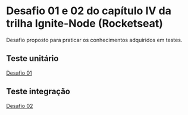 # Desafio 01 e 02 do capítulo IV da trilha Ignite-Node (Rocketseat)

Desafio proposto para praticar os conhecimentos adquiridos em testes.

## Teste unitário
[Desafio 01](https://www.notion.so/Desafio-01-Testes-unit-rios-0321db2af07e4b48a85a1e4e360fcd11)

## Teste integração
[Desafio 02](https://www.notion.so/Desafio-02-Testes-de-integra-o-70a8af48044d444cb1d2c1fa00056958)

